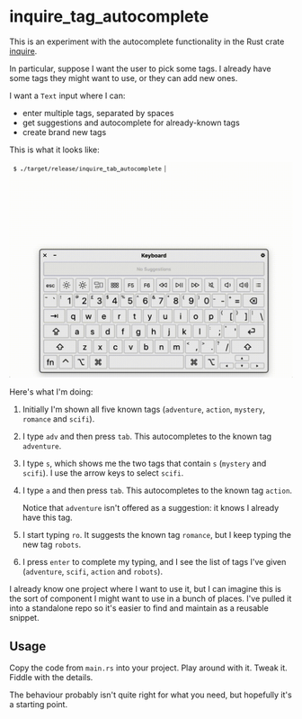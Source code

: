 # inquire_tag_autocomplete

This is an experiment with the autocomplete functionality in the Rust crate [inquire](https://crates.io/crates/inquire).

In particular, suppose I want the user to pick some tags.
I already have some tags they might want to use, or they can add new ones.

I want a `Text` input where I can:

* enter multiple tags, separated by spaces
* get suggestions and autocomplete for already-known tags
* create brand new tags

This is what it looks like:

<img src="./example.gif">

Here's what I'm doing:

1.  Initially I'm shown all five known tags (`adventure`, `action`, `mystery`, `romance` and `scifi`).

2.  I type `adv` and then press `tab`.
    This autocompletes to the known tag `adventure`.

3.  I type `s`, which shows me the two tags that contain `s` (`mystery` and `scifi`).
    I use the arrow keys to select `scifi`.

4.  I type `a` and then press `tab`.
    This autocompletes to the known tag `action`.

    Notice that `adventure` isn't offered as a suggestion: it knows I already have this tag.

5.  I start typing `ro`.
    It suggests the known tag `romance`, but I keep typing the new tag `robots`.

6.  I press `enter` to complete my typing, and I see the list of tags I've given (`adventure`, `scifi`, `action` and `robots`).

I already know one project where I want to use it, but I can imagine this is the sort of component I might want to use in a bunch of places.
I've pulled it into a standalone repo so it's easier to find and maintain as a reusable snippet.

## Usage

Copy the code from `main.rs` into your project.
Play around with it.
Tweak it.
Fiddle with the details.

The behaviour probably isn't quite right for what you need, but hopefully it's a starting point.
